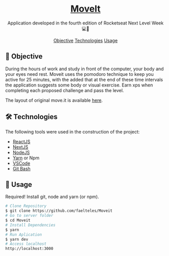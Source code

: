 <h1 align="center">
    <a href="https://moveit-faelteles.vercel.app/">MoveIt</a>
</h1>
<p align="center"> Application developed in the fourth edition of Rocketseat Next Level Week 💻🚀 </p>

<p align="center">
 <a href="#objective">Objective</a> 
 <a href="#technologies">Technologies</a> 
 <a href="#usage">Usage</a> 
</p>

<h2 id="objective" > 🎯 Objective </h2>

During the hours of work and study in front of the computer, your body and your eyes need rest. Moveit uses the pomodoro technique to keep you active for 25 minutes, with the added that at the end of these time intervals the application suggests some body or visual exercise. Earn xps when completing each proposed challenge and pass the level.

The layout of original move.it is available <a href="https://www.figma.com/file/ge20pu3ofMOKoliUyKx1Nl/?viewer=1&node-id=">here</a>.

<h2 id="technologies"> 🛠 Technologies </h2>

The following tools were used in the construction of the project:

- [ReactJS](https://reactjs.org)
- [NextJS](https://nextjs.org)
- [NodeJS](https://nodejs.org/en/)
- [Yarn](https://yarnpkg.com) or Npm
- [VSCode](https://code.visualstudio.com)
- [Git Bash](https://gitforwindows.org/)

<h2 id="usage" > 👷 Usage </h2>

Required! Install git, node and yarn (or npm).

```bash
# Clone Repository
$ git clone https://github.com/faelteles/Moveit
# Go to server folder
$ cd Moveit
# Install Dependencies
$ yarn
# Run Aplication
$ yarn dev
# Access localhost
http://localhost:3000
```
